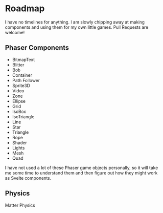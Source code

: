 # Roadmap

I have no timelines for anything. I am slowly chipping away at making components and using them for my own little games. Pull Requests are welcome!

## Phaser Components

- BitmapText
- Blitter
- Bob
- Container
- Path Follower
- Sprite3D
- Video
- Zone
- Ellipse
- Grid
- IsoBox
- IsoTriangle
- Line
- Star
- Triangle
- Rope
- Shader
- Lights
- Mesh
- Quad

I have not used a lot of these Phaser game objects personally, so it will take me some time
to understand them and then figure out how they might work as Svelte components.

## Physics

Matter Physics
